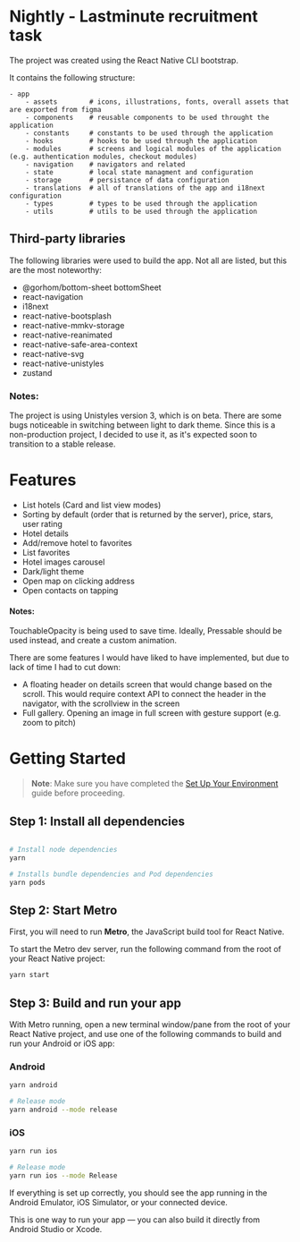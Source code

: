 
# Nightly - Lastminute recruitment task

The project was created using the React Native CLI bootstrap.

It contains the following structure:

```
- app
    - assets        # icons, illustrations, fonts, overall assets that are exported from figma
    - components    # reusable components to be used throught the application
    - constants     # constants to be used through the application
    - hooks         # hooks to be used through the application
    - modules       # screens and logical modules of the application  (e.g. authentication modules, checkout modules)
    - navigation    # navigators and related
    - state         # local state managment and configuration
    - storage       # persistance of data configuration
    - translations  # all of translations of the app and i18next configuration
    - types         # types to be used through the application
    - utils         # utils to be used through the application
```

## Third-party libraries

The following libraries were used to build the app. Not all are listed, but this are the most noteworthy:

- @gorhom/bottom-sheet bottomSheet
- react-navigation
- i18next
- react-native-bootsplash
- react-native-mmkv-storage
- react-native-reanimated
- react-native-safe-area-context
- react-native-svg
- react-native-unistyles
- zustand

### Notes:

The project is using Unistyles version 3, which is on beta. There are some bugs noticeable in switching between light to dark theme.
Since this is a non-production project, I decided to use it, as it's expected soon to transition to a stable release.


# Features

- List hotels (Card and list view modes)
- Sorting by default (order that is returned by the server), price, stars, user rating
- Hotel details
- Add/remove hotel to favorites
- List favorites
- Hotel images carousel
- Dark/light theme
- Open map on clicking address
- Open contacts on tapping


#### Notes:
TouchableOpacity is being used to save time. Ideally, Pressable should be used instead, and create a custom animation.

There are some features I would have liked to have implemented, but due to lack of time I had to cut down:
    
- A floating header on details screen that would change based on the scroll. This would require context API to connect the header in the navigator, with the scrollview in the screen
- Full gallery. Opening an image in full screen with gesture support (e.g. zoom to pitch)

# Getting Started

> **Note**: Make sure you have completed the [Set Up Your Environment](https://reactnative.dev/docs/set-up-your-environment) guide before proceeding.

## Step 1: Install all dependencies

```sh

# Install node dependencies
yarn

# Installs bundle dependencies and Pod dependencies
yarn pods

```

## Step 2: Start Metro

First, you will need to run **Metro**, the JavaScript build tool for React Native.

To start the Metro dev server, run the following command from the root of your React Native project:

```sh
yarn start
```

## Step 3: Build and run your app

With Metro running, open a new terminal window/pane from the root of your React Native project, and use one of the following commands to build and run your Android or iOS app:

### Android

```sh
yarn android

# Release mode
yarn android --mode release
```

### iOS

```sh
yarn run ios

# Release mode
yarn run ios --mode Release
```

If everything is set up correctly, you should see the app running in the Android Emulator, iOS Simulator, or your connected device.

This is one way to run your app — you can also build it directly from Android Studio or Xcode.
